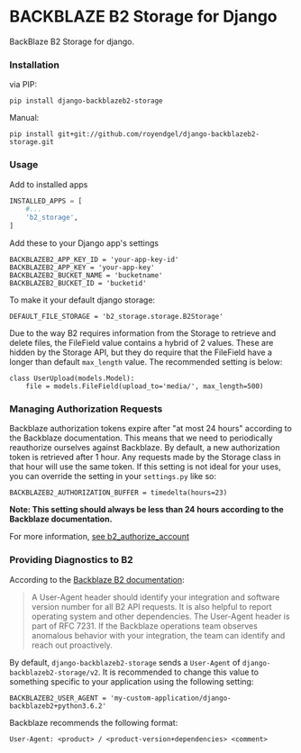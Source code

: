 BACKBLAZE B2 Storage for Django
================================

BackBlaze B2 Storage for django.

### Installation

via PIP:

    pip install django-backblazeb2-storage

Manual:

    pip install git+git://github.com/royendgel/django-backblazeb2-storage.git

### Usage

Add to installed apps

```python
INSTALLED_APPS = [
    #...
    'b2_storage',
]
```

Add these to your Django app's settings

    BACKBLAZEB2_APP_KEY_ID = 'your-app-key-id'
    BACKBLAZEB2_APP_KEY = 'your-app-key'
    BACKBLAZEB2_BUCKET_NAME = 'bucketname'
    BACKBLAZEB2_BUCKET_ID = 'bucketid'

To make it your default django storage:

    DEFAULT_FILE_STORAGE = 'b2_storage.storage.B2Storage'

Due to the way B2 requires information from the Storage to retrieve and delete files, the FileField value contains a hybrid of 2 values. These are hidden by the Storage API, but they do require that the FileField have a longer than default `max_length` value. The recommended setting is below:

    class UserUpload(models.Model):
        file = models.FileField(upload_to='media/', max_length=500)

### Managing Authorization Requests

Backblaze authorization tokens expire after "at most 24 hours" according to the Backblaze documentation. This means that we need to periodically reauthorize ourselves against Backblaze. By default, a new authorization token is retrieved after 1 hour. Any requests made by the Storage class in that hour will use the same token. If this setting is not ideal for your uses, you can override the setting in your `settings.py` like so:

    BACKBLAZEB2_AUTHORIZATION_BUFFER = timedelta(hours=23)

**Note: This setting should always be less than 24 hours according to the Backblaze documentation.**

For more information, [see b2_authorize_account](https://www.backblaze.com/b2/docs/b2_authorize_account.html)

### Providing Diagnostics to B2

According to the [Backblaze B2 documentation](https://www.backblaze.com/b2/docs/integration_checklist.html):

> A User-Agent header should identify your integration and software version number for all B2 API requests. It is also helpful to report operating system and other dependencies. The User-Agent header is part of RFC 7231. If the Backblaze operations team observes anomalous behavior with your integration, the team can identify and reach out proactively.

By default, `django-backblazeb2-storage` sends a `User-Agent` of `django-backblazeb2-storage/v2`. It is recommended to change this value to something specific to your application using the following setting:

    BACKBLAZEB2_USER_AGENT = 'my-custom-application/django-backblazeb2+python3.6.2'

Backblaze recommends the following format:

    User-Agent: <product> / <product-version+dependencies> <comment>
